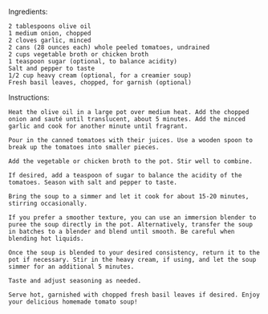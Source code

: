 Ingredients:

    2 tablespoons olive oil
    1 medium onion, chopped
    2 cloves garlic, minced
    2 cans (28 ounces each) whole peeled tomatoes, undrained
    2 cups vegetable broth or chicken broth
    1 teaspoon sugar (optional, to balance acidity)
    Salt and pepper to taste
    1/2 cup heavy cream (optional, for a creamier soup)
    Fresh basil leaves, chopped, for garnish (optional)

Instructions:

    Heat the olive oil in a large pot over medium heat. Add the chopped onion and sauté until translucent, about 5 minutes. Add the minced garlic and cook for another minute until fragrant.

    Pour in the canned tomatoes with their juices. Use a wooden spoon to break up the tomatoes into smaller pieces.

    Add the vegetable or chicken broth to the pot. Stir well to combine.

    If desired, add a teaspoon of sugar to balance the acidity of the tomatoes. Season with salt and pepper to taste.

    Bring the soup to a simmer and let it cook for about 15-20 minutes, stirring occasionally.

    If you prefer a smoother texture, you can use an immersion blender to puree the soup directly in the pot. Alternatively, transfer the soup in batches to a blender and blend until smooth. Be careful when blending hot liquids.

    Once the soup is blended to your desired consistency, return it to the pot if necessary. Stir in the heavy cream, if using, and let the soup simmer for an additional 5 minutes.

    Taste and adjust seasoning as needed.

    Serve hot, garnished with chopped fresh basil leaves if desired. Enjoy your delicious homemade tomato soup!

